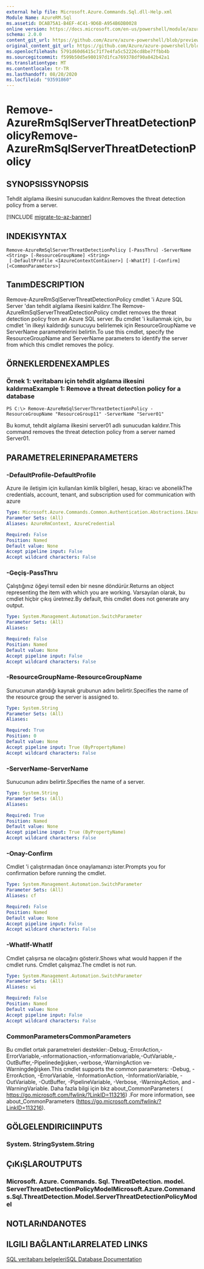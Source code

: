 ```yaml
---
external help file: Microsoft.Azure.Commands.Sql.dll-Help.xml
Module Name: AzureRM.Sql
ms.assetid: DCAB75A1-B4EF-4C41-9D6B-A954B6DB0028
online version: https://docs.microsoft.com/en-us/powershell/module/azurerm.sql/remove-azurermsqlserverthreatdetectionpolicy
schema: 2.0.0
content_git_url: https://github.com/Azure/azure-powershell/blob/preview/src/ResourceManager/Sql/Commands.Sql/help/Remove-AzureRmSqlServerThreatDetectionPolicy.md
original_content_git_url: https://github.com/Azure/azure-powershell/blob/preview/src/ResourceManager/Sql/Commands.Sql/help/Remove-AzureRmSqlServerThreatDetectionPolicy.md
ms.openlocfilehash: 5791d60d6415c71f7e4fa5c52226cd8be7ffbb4b
ms.sourcegitcommit: f599b50d5e980197d1fca769378df90a842b42a1
ms.translationtype: MT
ms.contentlocale: tr-TR
ms.lasthandoff: 08/20/2020
ms.locfileid: "93591860"
---
```

# <span data-ttu-id="b058f-101">Remove-AzureRmSqlServerThreatDetectionPolicy</span><span class="sxs-lookup"><span data-stu-id="b058f-101">Remove-AzureRmSqlServerThreatDetectionPolicy</span></span>

## <span data-ttu-id="b058f-102">SYNOPSIS</span><span class="sxs-lookup"><span data-stu-id="b058f-102">SYNOPSIS</span></span>
<span data-ttu-id="b058f-103">Tehdit algılama ilkesini sunucudan kaldırır.</span><span class="sxs-lookup"><span data-stu-id="b058f-103">Removes the threat detection policy from a server.</span></span>

[!INCLUDE [migrate-to-az-banner](../../includes/migrate-to-az-banner.md)]

## <span data-ttu-id="b058f-104">INDEKI</span><span class="sxs-lookup"><span data-stu-id="b058f-104">SYNTAX</span></span>

```
Remove-AzureRmSqlServerThreatDetectionPolicy [-PassThru] -ServerName <String> [-ResourceGroupName] <String>
 [-DefaultProfile <IAzureContextContainer>] [-WhatIf] [-Confirm] [<CommonParameters>]
```

## <span data-ttu-id="b058f-105">Tanım</span><span class="sxs-lookup"><span data-stu-id="b058f-105">DESCRIPTION</span></span>
<span data-ttu-id="b058f-106">Remove-AzureRmSqlServerThreatDetectionPolicy cmdlet 'i Azure SQL Server 'dan tehdit algılama ilkesini kaldırır.</span><span class="sxs-lookup"><span data-stu-id="b058f-106">The Remove-AzureRmSqlServerThreatDetectionPolicy cmdlet removes the threat detection policy from an Azure SQL server.</span></span>
<span data-ttu-id="b058f-107">Bu cmdlet 'i kullanmak için, bu cmdlet 'in ilkeyi kaldırdığı sunucuyu belirlemek için ResourceGroupName ve ServerName parametrelerini belirtin.</span><span class="sxs-lookup"><span data-stu-id="b058f-107">To use this cmdlet, specify the ResourceGroupName and ServerName parameters to identify the server from which this cmdlet removes the policy.</span></span>

## <span data-ttu-id="b058f-108">ÖRNEKLERDEN</span><span class="sxs-lookup"><span data-stu-id="b058f-108">EXAMPLES</span></span>

### <span data-ttu-id="b058f-109">Örnek 1: veritabanı için tehdit algılama ilkesini kaldırma</span><span class="sxs-lookup"><span data-stu-id="b058f-109">Example 1: Remove a threat detection policy for a database</span></span>
```
PS C:\> Remove-AzureRmSqlServerThreatDetectionPolicy -ResourceGroupName "ResourceGroup11" -ServerName "Server01"
```

<span data-ttu-id="b058f-110">Bu komut, tehdit algılama ilkesini server01 adlı sunucudan kaldırır.</span><span class="sxs-lookup"><span data-stu-id="b058f-110">This command removes the threat detection policy from a server named Server01.</span></span>

## <span data-ttu-id="b058f-111">PARAMETRELERINE</span><span class="sxs-lookup"><span data-stu-id="b058f-111">PARAMETERS</span></span>

### <span data-ttu-id="b058f-112">-DefaultProfile</span><span class="sxs-lookup"><span data-stu-id="b058f-112">-DefaultProfile</span></span>
<span data-ttu-id="b058f-113">Azure ile iletişim için kullanılan kimlik bilgileri, hesap, kiracı ve abonelik</span><span class="sxs-lookup"><span data-stu-id="b058f-113">The credentials, account, tenant, and subscription used for communication with azure</span></span>

```yaml
Type: Microsoft.Azure.Commands.Common.Authentication.Abstractions.IAzureContextContainer
Parameter Sets: (All)
Aliases: AzureRmContext, AzureCredential

Required: False
Position: Named
Default value: None
Accept pipeline input: False
Accept wildcard characters: False
```

### <span data-ttu-id="b058f-114">-Geçiş</span><span class="sxs-lookup"><span data-stu-id="b058f-114">-PassThru</span></span>
<span data-ttu-id="b058f-115">Çalıştığınız öğeyi temsil eden bir nesne döndürür.</span><span class="sxs-lookup"><span data-stu-id="b058f-115">Returns an object representing the item with which you are working.</span></span>
<span data-ttu-id="b058f-116">Varsayılan olarak, bu cmdlet hiçbir çıkış üretmez.</span><span class="sxs-lookup"><span data-stu-id="b058f-116">By default, this cmdlet does not generate any output.</span></span>

```yaml
Type: System.Management.Automation.SwitchParameter
Parameter Sets: (All)
Aliases:

Required: False
Position: Named
Default value: None
Accept pipeline input: False
Accept wildcard characters: False
```

### <span data-ttu-id="b058f-117">-ResourceGroupName</span><span class="sxs-lookup"><span data-stu-id="b058f-117">-ResourceGroupName</span></span>
<span data-ttu-id="b058f-118">Sunucunun atandığı kaynak grubunun adını belirtir.</span><span class="sxs-lookup"><span data-stu-id="b058f-118">Specifies the name of the resource group the server is assigned to.</span></span>

```yaml
Type: System.String
Parameter Sets: (All)
Aliases:

Required: True
Position: 0
Default value: None
Accept pipeline input: True (ByPropertyName)
Accept wildcard characters: False
```

### <span data-ttu-id="b058f-119">-ServerName</span><span class="sxs-lookup"><span data-stu-id="b058f-119">-ServerName</span></span>
<span data-ttu-id="b058f-120">Sunucunun adını belirtir.</span><span class="sxs-lookup"><span data-stu-id="b058f-120">Specifies the name of a server.</span></span>

```yaml
Type: System.String
Parameter Sets: (All)
Aliases:

Required: True
Position: Named
Default value: None
Accept pipeline input: True (ByPropertyName)
Accept wildcard characters: False
```

### <span data-ttu-id="b058f-121">-Onay</span><span class="sxs-lookup"><span data-stu-id="b058f-121">-Confirm</span></span>
<span data-ttu-id="b058f-122">Cmdlet 'i çalıştırmadan önce onaylamanızı ister.</span><span class="sxs-lookup"><span data-stu-id="b058f-122">Prompts you for confirmation before running the cmdlet.</span></span>

```yaml
Type: System.Management.Automation.SwitchParameter
Parameter Sets: (All)
Aliases: cf

Required: False
Position: Named
Default value: None
Accept pipeline input: False
Accept wildcard characters: False
```

### <span data-ttu-id="b058f-123">-WhatIf</span><span class="sxs-lookup"><span data-stu-id="b058f-123">-WhatIf</span></span>
<span data-ttu-id="b058f-124">Cmdlet çalışırsa ne olacağını gösterir.</span><span class="sxs-lookup"><span data-stu-id="b058f-124">Shows what would happen if the cmdlet runs.</span></span>
<span data-ttu-id="b058f-125">Cmdlet çalışmaz.</span><span class="sxs-lookup"><span data-stu-id="b058f-125">The cmdlet is not run.</span></span>

```yaml
Type: System.Management.Automation.SwitchParameter
Parameter Sets: (All)
Aliases: wi

Required: False
Position: Named
Default value: None
Accept pipeline input: False
Accept wildcard characters: False
```

### <span data-ttu-id="b058f-126">CommonParameters</span><span class="sxs-lookup"><span data-stu-id="b058f-126">CommonParameters</span></span>
<span data-ttu-id="b058f-127">Bu cmdlet ortak parametreleri destekler:-Debug,-ErrorAction,-ErrorVariable,-ınformationaction,-ınformationvariable,-OutVariable,-OutBuffer,-Pipelinedeğişken,-verbose,-WarningAction ve-Warningdeğişken.</span><span class="sxs-lookup"><span data-stu-id="b058f-127">This cmdlet supports the common parameters: -Debug, -ErrorAction, -ErrorVariable, -InformationAction, -InformationVariable, -OutVariable, -OutBuffer, -PipelineVariable, -Verbose, -WarningAction, and -WarningVariable.</span></span> <span data-ttu-id="b058f-128">Daha fazla bilgi için bkz about_CommonParameters ( https://go.microsoft.com/fwlink/?LinkID=113216) .</span><span class="sxs-lookup"><span data-stu-id="b058f-128">For more information, see about_CommonParameters (https://go.microsoft.com/fwlink/?LinkID=113216).</span></span>

## <span data-ttu-id="b058f-129">GÖLGELENDIRICI</span><span class="sxs-lookup"><span data-stu-id="b058f-129">INPUTS</span></span>

### <span data-ttu-id="b058f-130">System. String</span><span class="sxs-lookup"><span data-stu-id="b058f-130">System.String</span></span>

## <span data-ttu-id="b058f-131">ÇıKıŞLAR</span><span class="sxs-lookup"><span data-stu-id="b058f-131">OUTPUTS</span></span>

### <span data-ttu-id="b058f-132">Microsoft. Azure. Commands. Sql. ThreatDetection. model. ServerThreatDetectionPolicyModel</span><span class="sxs-lookup"><span data-stu-id="b058f-132">Microsoft.Azure.Commands.Sql.ThreatDetection.Model.ServerThreatDetectionPolicyModel</span></span>

## <span data-ttu-id="b058f-133">NOTLARıNDA</span><span class="sxs-lookup"><span data-stu-id="b058f-133">NOTES</span></span>

## <span data-ttu-id="b058f-134">ILGILI BAĞLANTıLAR</span><span class="sxs-lookup"><span data-stu-id="b058f-134">RELATED LINKS</span></span>

[<span data-ttu-id="b058f-135">SQL veritabanı belgeleri</span><span class="sxs-lookup"><span data-stu-id="b058f-135">SQL Database Documentation</span></span>](https://docs.microsoft.com/azure/sql-database/)

